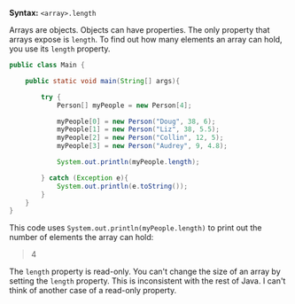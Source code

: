 **Syntax:** `<array>.length`

Arrays are objects. Objects can have properties. The only property that arrays expose is `length`. To find out how many elements an array can hold, you use its `length` property. 

```java
public class Main {

    public static void main(String[] args){

        try {
            Person[] myPeople = new Person[4];

            myPeople[0] = new Person("Doug", 38, 6);
            myPeople[1] = new Person("Liz", 38, 5.5);
            myPeople[2] = new Person("Collin", 12, 5);
            myPeople[3] = new Person("Audrey", 9, 4.8);

            System.out.println(myPeople.length);

        } catch (Exception e){
            System.out.println(e.toString());
        }
    }
}
```

This code uses `System.out.println(myPeople.length)` to print out the number of elements the array can hold:

> 4

The `length` property is read-only. You can't change the size of an array by setting the `length` property. This is inconsistent with the rest of Java. I can't think of another case of a read-only property.

